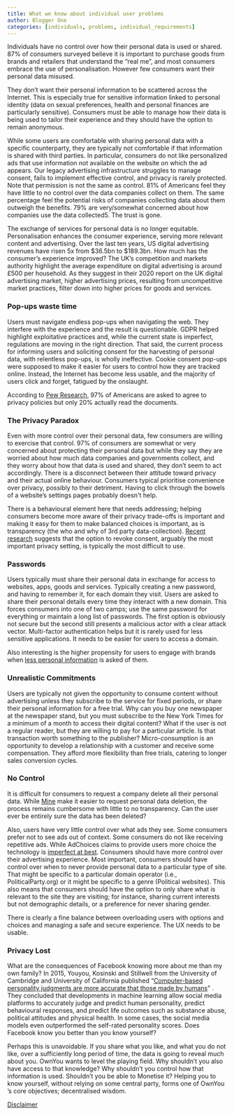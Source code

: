 ```yaml
---
title: What we know about individual user problems
author: Blogger One
categories: [individuals, problems, individual_requirements]
---
```


Individuals have no control over how their personal data is used or shared. 87% of consumers surveyed believe it is important to purchase goods from brands and retailers that understand the “real me”, and most consumers embrace the use of personalisation. However few consumers want their personal data misused.

They don’t want their personal information to be scattered across the Internet. This is especially true for sensitive information linked to personal identity (data on sexual preferences, health and personal finances are particularly sensitive). Consumers must be able to manage how their data is being used to tailor their experience and they should have the option to remain anonymous.

While some users are comfortable with sharing personal data with a specific counterparty, they are typically not comfortable if that information is shared with third parties. In particular, consumers do not like personalized ads that use information not available on the website on which the ad appears.
Our legacy advertising infrastructure struggles to manage consent, fails to implement effective control, and privacy is rarely protected. Note that permission is not the same as control. 81% of Americans feel they have little to no control over the data companies collect on them. The same percentage feel the potential risks of companies collecting data about them outweigh the benefits. 79% are very/somewhat concerned about how companies use the data collected5. The trust is gone.

The exchange of services for personal data is no longer equitable. Personalisation enhances the consumer experience, serving more relevant content and advertising. Over the last ten years, US digital advertising revenues have risen 5x from $36.5bn to $189.3bn. How much has the consumer’s experience improved? The UK’s competition and markets authority highlight the average expenditure on digital advertising is around £500 per household. As they suggest in their 2020 report on the UK digital advertising market, higher advertising prices, resulting from uncompetitive market practices, filter down into higher prices for goods and services.

### Pop-ups waste time

Users must navigate endless pop-ups when navigating the web. They interfere with the experience and the result is questionable. GDPR helped highlight exploitative practices and, while the current state is imperfect, regulations are moving in the right direction. That said, the current process for informing users and soliciting consent for the harvesting of personal data, with relentless pop-ups, is wholly ineffective. Cookie consent pop-ups were supposed to make it easier for users to control how they are tracked online. Instead, the Internet has become less usable, and the majority of users click and forget, fatigued by the onslaught.

According to <a href="https://www.pewresearch.org/internet/2019/11/15/americans-and-privacy-concerned-confused-and-feeling-lack-of-control-over-their-personal-information/" target="_blank">Pew Research</a>, 97% of Americans are asked to agree to privacy policies but only 20% actually read the documents.

### The Privacy Paradox

Even with more control over their personal data, few consumers are willing to exercise that control. 97% of consumers are somewhat or very concerned about protecting their personal data but while they say they are worried about how much data companies and governments collect, and they worry about how that data is used and shared, they don’t seem to act accordingly. There is a disconnect between their attitude toward privacy and their actual online behaviour. Consumers typical prioritise convenience over privacy, possibly to their detriment. Having to click through the bowels of a website’s settings pages probably doesn't help.

There is a behavioural element here that needs addressing; helping consumers become more aware of their privacy trade-offs is important and making it easy for them to make balanced choices is important, as is transparency (the who and why of 3rd party data-collection). <a href="https://thesai.org/Downloads/Volume12No8/Paper_29-Evaluating_and_Comparing_the_Usability_of_Privacy.pdf" target="_blank">Recent research</a> suggests that the option to revoke consent, arguably the most important privacy setting, is typically the most difficult to use.

### Passwords

Users typically must share their personal data in exchange for access to websites, apps, goods and services. Typically creating a new password, and having to remember it, for each domain they visit. Users are asked to share their personal details every time they interact with a new domain. This forces consumers into one of two camps; use the same password for everything or maintain a long list of passwords. The first option is obviously not secure but the second still presents a malicious actor with a clear attack vector. Multi-factor authentication helps but it is rarely used for less sensitive applications. It needs to be easier for users to access a domain.

Also interesting is the higher propensity for users to engage with brands when <a href="https://www.hec.edu/en/knowledge/instants/how-much-consumers-value-data-privacy-evidence-online-borrowers" target="_blank">less personal information</a> is asked of them.

### Unrealistic Commitments

Users are typically not given the opportunity to consume content without advertising unless they subscribe to the service for fixed periods, or share their personal information for a free trial. Why can you buy one newspaper at the newspaper stand, but you must subscribe to the New York Times for a minimum of a month to access their digital content? What if the user is not a regular reader, but they are willing to pay for a particular article. Is that transaction worth something to the publisher? Micro-consumption is an opportunity to develop a relationship with a customer and receive some compensation. They afford more flexibility than free trials, catering to longer sales conversion cycles.

### No Control

It is difficult for consumers to request a company delete all their personal data. While <a href="https://saymine.com/" target="_blank">Mine</a> make it easier to request personal data deletion, the process remains cumbersome with little to no transparency. Can the user ever be entirely sure the data has been deleted?

Also, users have very little control over what ads they see. Some consumers prefer not to see ads out of context. Some consumers do not like receiving repetitive ads. While AdChoices claims to provide users more choice the technology is <a href="https://themarkup.org/privacy/2021/03/25/i-tried-to-use-the-ad-tech-industrys-tool-to-opt-out-of-personalized-ads-did-it-work" target="_blank">imperfect at best</a>. Consumers should have more control over their advertising experience. Most important, consumers should have control over when to never provide personal data to a particular type of site. That might be specific to a particular domain operator (i.e., PoliticalParty.org) or it might be specific to a genre (Political websites). This also means that consumers should have the option to only share what is relevant to the site they are visiting; for instance, sharing current interests but not demographic details, or a preference for never sharing gender.

There is clearly a fine balance between overloading users with options and choices and managing a safe and secure experience. The UX needs to be usable.

### Privacy Lost

What are the consequences of Facebook knowing more about me than my own family? In 2015, Youyou, Kosinski and Stillwell from the University of Cambridge and University of California published “<a href="https://www.pnas.org/doi/pdf/10.1073/pnas.1418680112" target="_blank">Computer-based personality judgments are more accurate that those made by humans</a>” . They concluded that developments in machine learning allow social media platforms to accurately judge and predict human personality, predict behavioural responses, and predict life outcomes such as substance abuse, political attitudes and physical health. In some cases, the social media models even outperformed the self-rated personality scores. Does Facebook know you better than you know yourself?

Perhaps this is unavoidable. If you share what you like, and what you do not like, over a sufficiently long period of time, the data is going to reveal much about you. OwnYou wants to level the playing field. Why shouldn’t you also have access to that knowledge? Why shouldn’t you control how that information is used. Shouldn’t you be able to Monetise it? Helping you to know yourself, without relying on some central party, forms one of OwnYou ’s core objectives; decentralised wisdom.

[Disclaimer](/docs/disclaimer)
